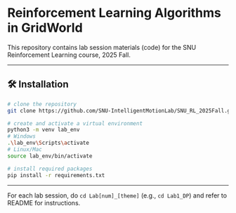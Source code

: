 # Reinforcement Learning Algorithms in GridWorld

This repository contains lab session materials (code) for the SNU Reinforcement Learning course, 2025 Fall.

---

## 🛠️ Installation

```bash
# clone the repository
git clone https://github.com/SNU-IntelligentMotionLab/SNU_RL_2025Fall.git

# create and activate a virtual environment
python3 -m venv lab_env
# Windows
.\lab_env\Scripts\activate 
# Linux/Mac
source lab_env/bin/activate

# install required packages
pip install -r requirements.txt
```
---

For each lab session, do `cd Lab[num]_[theme]` (e.g., `cd Lab1_DP`) and refer to README for instructions.